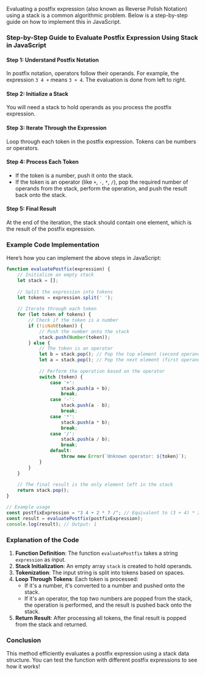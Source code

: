 Evaluating a postfix expression (also known as Reverse Polish Notation) using a stack is a common algorithmic problem. Below is a step-by-step guide on how to implement this in JavaScript.

### Step-by-Step Guide to Evaluate Postfix Expression Using Stack in JavaScript

#### Step 1: Understand Postfix Notation
In postfix notation, operators follow their operands. For example, the expression `3 4 +` means `3 + 4`. The evaluation is done from left to right.

#### Step 2: Initialize a Stack
You will need a stack to hold operands as you process the postfix expression.

#### Step 3: Iterate Through the Expression
Loop through each token in the postfix expression. Tokens can be numbers or operators.

#### Step 4: Process Each Token
- If the token is a number, push it onto the stack.
- If the token is an operator (like `+`, `-`, `*`, `/`), pop the required number of operands from the stack, perform the operation, and push the result back onto the stack.

#### Step 5: Final Result
At the end of the iteration, the stack should contain one element, which is the result of the postfix expression.

### Example Code Implementation

Here’s how you can implement the above steps in JavaScript:

```javascript
function evaluatePostfix(expression) {
    // Initialize an empty stack
    let stack = [];
	
    // Split the expression into tokens
    let tokens = expression.split(' ');
	
    // Iterate through each token
    for (let token of tokens) {
        // Check if the token is a number
        if (!isNaN(token)) {
            // Push the number onto the stack
            stack.push(Number(token));
        } else {
            // The token is an operator
            let b = stack.pop(); // Pop the top element (second operand)
            let a = stack.pop(); // Pop the next element (first operand)
			
            // Perform the operation based on the operator
            switch (token) {
                case '+':
                    stack.push(a + b);
                    break;
                case '-':
                    stack.push(a - b);
                    break;
                case '*':
                    stack.push(a * b);
                    break;
                case '/':
                    stack.push(a / b);
                    break;
                default:
                    throw new Error(`Unknown operator: ${token}`);
            }
        }
    }
	
    // The final result is the only element left in the stack
    return stack.pop();
}

// Example usage
const postfixExpression = "3 4 + 2 * 7 /"; // Equivalent to (3 + 4) * 2 / 7
const result = evaluatePostfix(postfixExpression);
console.log(result); // Output: 1
```

### Explanation of the Code
1. **Function Definition**: The function `evaluatePostfix` takes a string `expression` as input.
2. **Stack Initialization**: An empty array `stack` is created to hold operands.
3. **Tokenization**: The input string is split into tokens based on spaces.
4. **Loop Through Tokens**: Each token is processed:
   - If it's a number, it's converted to a number and pushed onto the stack.
   - If it's an operator, the top two numbers are popped from the stack, the operation is performed, and the result is pushed back onto the stack.
5. **Return Result**: After processing all tokens, the final result is popped from the stack and returned.

### Conclusion
This method efficiently evaluates a postfix expression using a stack data structure. You can test the function with different postfix expressions to see how it works!
